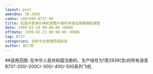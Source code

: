 ```yaml
---
layout: post
amendno: 39-2485
cadno: CAD1999-B737-09
title: 检查并更换升降舵调整片推杆末端连接螺帽和螺栓
date: 1999-03-18 00:00:00 +0800
effdate: 1999-03-23 00:00:00 +0800
tag: B737
categories: 民航华北管理局适航处
author: 邵仁明
---
```


##适用范围:
在中华人民共和国注册的、生产线号为1至2939(含)的所有波音B737-200/-200C/-300/-400/-500系列飞机

